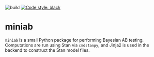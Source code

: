 ![build](https://github.com/cmgoold/miniab/actions/workflows/test.yml/badge.svg)
[![Code style: black](https://img.shields.io/badge/code%20style-black-000000.svg)](https://github.com/psf/black)

# miniab

`miniab` is a small Python package for performing Bayesian AB testing.
Computations are run using Stan via `cmdstanpy`, and Jinja2 is used
in the backend to construct the Stan model files.
